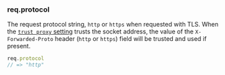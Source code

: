 <h3 id='req.protocol'>req.protocol</h3>

The request protocol string, `http` or `https` when requested with TLS. When the
[`trust proxy` setting](/4x/api.html#trust.proxy.options.table) trusts the
socket address, the value of the `X-Forwarded-Proto` header (`http` or `https`)
field will be trusted and used if present.

~~~js
req.protocol
// => "http"
~~~
